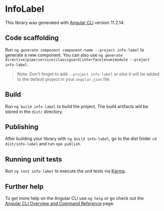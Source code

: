 # InfoLabel

This library was generated with [Angular CLI](https://github.com/angular/angular-cli) version 11.2.14.

## Code scaffolding

Run `ng generate component component-name --project info-label` to generate a new component. You can also use `ng generate directive|pipe|service|class|guard|interface|enum|module --project info-label`.
> Note: Don't forget to add `--project info-label` or else it will be added to the default project in your `angular.json` file. 

## Build

Run `ng build info-label` to build the project. The build artifacts will be stored in the `dist/` directory.

## Publishing

After building your library with `ng build info-label`, go to the dist folder `cd dist/info-label` and run `npm publish`.

## Running unit tests

Run `ng test info-label` to execute the unit tests via [Karma](https://karma-runner.github.io).

## Further help

To get more help on the Angular CLI use `ng help` or go check out the [Angular CLI Overview and Command Reference](https://angular.io/cli) page.

